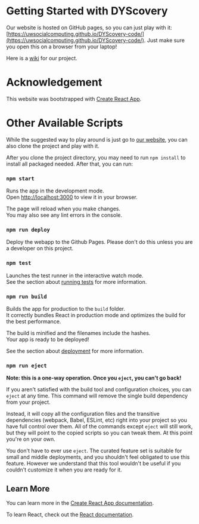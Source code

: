 # Getting Started with DYScovery

Our website is hosted on GitHub pages, so you can just play with it: [https://uwsocialcomputing.github.io/DYScovery-code/](https://uwsocialcomputing.github.io/DYScovery-code/). Just make sure you open this on a browser from your laptop! 

Here is a [wiki](https://uwsocialcomputing.github.io/DYScovery/) for our project. 

# Acknowledgement
This website was bootstrapped with [Create React App](https://github.com/facebook/create-react-app).

# Other Available Scripts

While the suggested way to play around is just go to [our website](https://uwsocialcomputing.github.io/DYScovery-code/), you can also clone the project and play with it. 

After you clone the project directory, you may need to run `npm install` to install all packaged needed. After that, you can run:

### `npm start`

Runs the app in the development mode.\
Open [http://localhost:3000](http://localhost:3000) to view it in your browser.

The page will reload when you make changes.\
You may also see any lint errors in the console.

### `npm run deploy`

Deploy the webapp to the Github Pages. Please don't do this unless you are a developer on this project. 

### `npm test`

Launches the test runner in the interactive watch mode.\
See the section about [running tests](https://facebook.github.io/create-react-app/docs/running-tests) for more information.

### `npm run build`

Builds the app for production to the `build` folder.\
It correctly bundles React in production mode and optimizes the build for the best performance.

The build is minified and the filenames include the hashes.\
Your app is ready to be deployed!

See the section about [deployment](https://facebook.github.io/create-react-app/docs/deployment) for more information.

### `npm run eject`

**Note: this is a one-way operation. Once you `eject`, you can't go back!**

If you aren't satisfied with the build tool and configuration choices, you can `eject` at any time. This command will remove the single build dependency from your project.

Instead, it will copy all the configuration files and the transitive dependencies (webpack, Babel, ESLint, etc) right into your project so you have full control over them. All of the commands except `eject` will still work, but they will point to the copied scripts so you can tweak them. At this point you're on your own.

You don't have to ever use `eject`. The curated feature set is suitable for small and middle deployments, and you shouldn't feel obligated to use this feature. However we understand that this tool wouldn't be useful if you couldn't customize it when you are ready for it.

## Learn More

You can learn more in the [Create React App documentation](https://facebook.github.io/create-react-app/docs/getting-started).

To learn React, check out the [React documentation](https://reactjs.org/).
